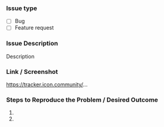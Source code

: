 ### Issue type 

- [ ] Bug 
- [ ] Feature request

### Issue Description

[//]: # (Description of the issue)

Description

### Link / Screenshot

[//]: # (If the issue can be found through a link it **MUST** be included. Screenshot optional but helpful)

https://tracker.icon.community/...

### Steps to Reproduce the Problem / Desired Outcome 

[//]: # (Not always relevant if link is included)

1. 
2.
